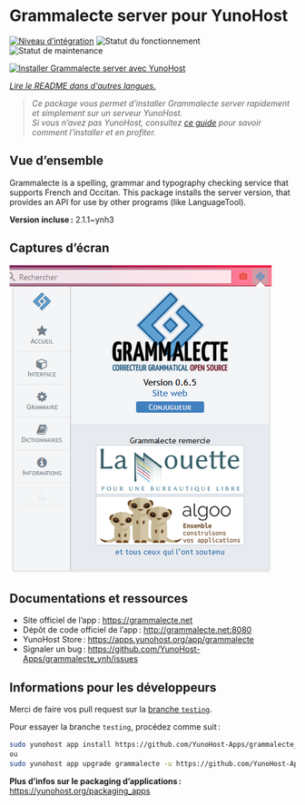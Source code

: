 <!--
Nota bene : ce README est automatiquement généré par <https://github.com/YunoHost/apps/tree/master/tools/readme_generator>
Il NE doit PAS être modifié à la main.
-->

# Grammalecte server pour YunoHost

[![Niveau d’intégration](https://dash.yunohost.org/integration/grammalecte.svg)](https://dash.yunohost.org/appci/app/grammalecte) ![Statut du fonctionnement](https://ci-apps.yunohost.org/ci/badges/grammalecte.status.svg) ![Statut de maintenance](https://ci-apps.yunohost.org/ci/badges/grammalecte.maintain.svg)

[![Installer Grammalecte server avec YunoHost](https://install-app.yunohost.org/install-with-yunohost.svg)](https://install-app.yunohost.org/?app=grammalecte)

*[Lire le README dans d'autres langues.](./ALL_README.md)*

> *Ce package vous permet d’installer Grammalecte server rapidement et simplement sur un serveur YunoHost.*  
> *Si vous n’avez pas YunoHost, consultez [ce guide](https://yunohost.org/install) pour savoir comment l’installer et en profiter.*

## Vue d’ensemble

Grammalecte is a spelling, grammar and typography checking service that supports French and Occitan. This package installs the server version, that provides an API for use by other programs (like LanguageTool).

**Version incluse :** 2.1.1~ynh3

## Captures d’écran

![Capture d’écran de Grammalecte server](./doc/screenshots/screenshot.png)

## Documentations et ressources

- Site officiel de l’app : <https://grammalecte.net>
- Dépôt de code officiel de l’app : <http://grammalecte.net:8080>
- YunoHost Store : <https://apps.yunohost.org/app/grammalecte>
- Signaler un bug : <https://github.com/YunoHost-Apps/grammalecte_ynh/issues>

## Informations pour les développeurs

Merci de faire vos pull request sur la [branche `testing`](https://github.com/YunoHost-Apps/grammalecte_ynh/tree/testing).

Pour essayer la branche `testing`, procédez comme suit :

```bash
sudo yunohost app install https://github.com/YunoHost-Apps/grammalecte_ynh/tree/testing --debug
ou
sudo yunohost app upgrade grammalecte -u https://github.com/YunoHost-Apps/grammalecte_ynh/tree/testing --debug
```

**Plus d’infos sur le packaging d’applications :** <https://yunohost.org/packaging_apps>
